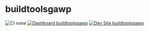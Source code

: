 # buildtoolsgawp

![CI none](https://img.shields.io/badge/ci-none-orange.svg)
[![Dashboard buildtoolsgawp](https://img.shields.io/badge/dashboard-buildtoolsgawp-yellow.svg)](https://dashboard.pantheon.io/sites/459b7ff3-bed6-4e8f-85ee-d090c9a6a0e7#dev/code)
[![Dev Site buildtoolsgawp](https://img.shields.io/badge/site-buildtoolsgawp-blue.svg)](http://dev-buildtoolsgawp.pantheonsite.io/)